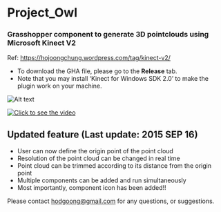 # Project_Owl
### Grasshopper component to generate 3D pointclouds using Microsoft Kinect V2
Ref: https://hojoongchung.wordpress.com/tag/kinect-v2/

* To download the GHA file, please go to the __Release__ tab.
* Note that you may install ‘Kinect for Windows SDK 2.0’ to make the plugin work on your machine.

![Alt text](https://hojoongchung.files.wordpress.com/2015/10/capture.png "Pointclouds generated in Grasshopper using Kinect V2")

[![Click to see the video](https://img.youtube.com/vi/N_5byI1DN18/0.jpg)](https://www.youtube.com/watch?v=N_5byI1DN18)

## Updated feature (Last update: 2015 SEP 16)

- User can now define the origin point of the point cloud
- Resolution of the point cloud can be changed in real time
- Point cloud can be trimmed according to its distance from the origin point
- Multiple components can be added and run simultaneously
- Most importantly, component icon has been added!!

Please contact hodgoong@gmail.com for any questions, or suggestions.
